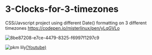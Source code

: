 # 3-Clocks-for-3-timezones

CSS/Javscript project using different Date() formatting on 3 different timezones https://codepen.io/misterlinux/pen/yLqGVLo


![8be87208-e7ce-4479-8325-f6997f1297c9](https://user-images.githubusercontent.com/43761354/216598131-db56f0ba-1b4a-401c-a633-7c1d32793df5.png)


![pkm  lily](https://64.media.tumblr.com/a25d1a3950bca936af1f3b94306a667c/tumblr_pkf1oykIFz1tj7l97o2_540.pnj)[(Youtube)](https://youtu.be/VmSUIQHygwc?si=csrMPw6eNp4xTiRz)

